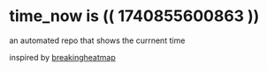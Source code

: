 # time_now is (( 1740855600863 ))

an automated repo that shows the currnent time

inspired by [breakingheatmap](https://github.com/breakingheatmap/breakingheatmap)